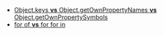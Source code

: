 

* [Object.keys **vs** Object.getOwnPropertyNames **vs** Object.getOwnPropertySymbols](./js/object/keys_getOwnPropertyNames/index.md)
* [for of **vs** for for in](./js/syntax/forin_forof/index.md)